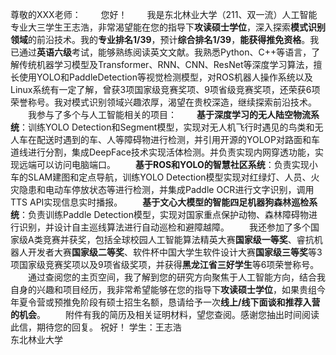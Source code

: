 尊敬的XXX老师：
&emsp;&emsp;您好！
&emsp;&emsp;我是东北林业大学（211、双一流）人工智能专业大三学生王志浩，非常渴望能在您的指导下**攻读硕士学位**，深入探索**模式识别领域**的前沿技术。我的**专业排名1/39**，预计**综合排名1/39**，**能获得推免资格**。我已通过**英语六级**考试，能够熟练阅读英文文献。我熟悉Python、C++等语言，了解传统机器学习模型及Transformer、RNN、CNN、ResNet等深度学习算法，擅长使用YOLO和PaddleDetection等视觉检测模型，对ROS机器人操作系统以及Linux系统有一定了解，曾获3项国家级竞赛奖项、9项省级竞赛奖项，还荣获6项荣誉称号。我对模式识别领域兴趣浓厚，渴望在贵校深造，继续探索前沿技术。
&emsp;&emsp;我参与了多个与人工智能相关的项目：
&emsp;&emsp;**基于深度学习的无人陆空物流系统**：训练YOLO Detection和Segment模型，实现对无人机飞行时遇见的鸟类和无人车在配送时遇到的车、人等障碍物进行检测，并引用开源的YOLOP对路面和车道线进行分割，集成DeepFace技术实现活体检测。并负责实现内网穿透功能，实现远端可以访问电脑端口。
&emsp;&emsp;**基于ROS和YOLO的智慧社区系统**：负责实现小车的SLAM建图和定点导航，训练YOLO Detection模型实现对红绿灯、人员、火灾隐患和电动车停放状态等进行检测，并集成Paddle OCR进行文字识别，调用TTS API实现信息实时播报。
&emsp;&emsp;**基于文心大模型的智能四足机器狗森林巡检系统**：负责训练Paddle Detection模型，实现对国家重点保护动物、森林障碍物进行识别，并设计自主巡线算法进行自动巡检和避障越障。
&emsp;&emsp;我还参加了多个国家级A类竞赛并获奖，包括全球校园人工智能算法精英大赛**国家级一等奖**、睿抗机器人开发者大赛**国家级二等奖**、软件杯中国大学生软件设计大赛**国家级三等奖**等3项国家级竞赛奖项以及9项省级奖项，并获得**黑龙江省三好学生**等6项荣誉称号。
&emsp;&emsp;通过查阅您的主页空间，我了解到您的研究方向聚焦于人工智能方向，结合我自身的兴趣和项目经历，我非常希望能够在您的指导下**攻读硕士学位**，如果贵组今年夏令营或预推免阶段有硕士招生名额，恳请给予一次**线上/线下面谈和推荐入营的机会**。
&emsp;&emsp;附件有我的简历及相关证明材料，望您查阅。感谢您抽出时间阅读此信，期待您的回复。
祝好！
学生：王志浩  
东北林业大学